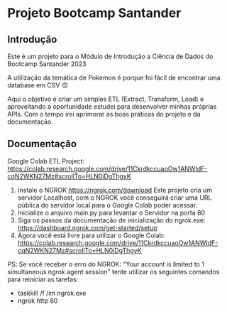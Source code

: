 # Projeto Bootcamp Santander

## Introdução
Este é um projeto para o Módulo de Introdução a Ciência de Dados do Bootcamp Santander 2023

A utilização da temática de Pokemon é porque foi fácil de encontrar uma database em CSV 🙃

Aqui o objetivo é criar um simples ETL (Extract, Transform, Load) e aproveitando a oportunidade estudei para desenvolver minhas próprias APIs.
Com o tempo irei aprimorar as boas práticas do projeto e da documentação.

## Documentação
Google Colab ETL Project:
https://colab.research.google.com/drive/11CkrdkccuaoOw1ANWIdF-cqN2WKN27Mz#scrollTo=HLN0iDgThgyK

1. Instale o NGROK https://ngrok.com/download
Este projeto cria um servidor Localhost, com o NGROK você conseguirá criar uma URL pública do servidor local para o Google Colab poder acessar.
2. Inicialize o arquivo main.py para levantar o Servidor na porta 80
3. Siga os passos da documentação de inicialização do ngrok.exe: https://dashboard.ngrok.com/get-started/setup
4. Agora você está livre para utilizar o Google Colab: https://colab.research.google.com/drive/11CkrdkccuaoOw1ANWIdF-cqN2WKN27Mz#scrollTo=HLN0iDgThgyK

PS: Se você receber o erro do NGROK: "Your account is limited to 1 simultaneous ngrok agent session" tente utilizar os seguintes comandos para reiniciar as tarefas:
- taskkill /f /im ngrok.exe
- ngrok http 80
